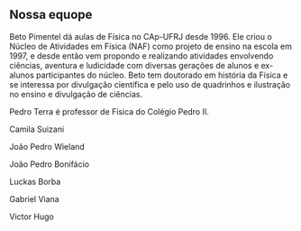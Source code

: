 ## Nossa equope

Beto Pimentel dá aulas de Física no CAp-UFRJ desde 1996. Ele criou o Núcleo de Atividades em Física (NAF) como projeto de ensino na escola em 1997, e desde então vem propondo e realizando atividades envolvendo ciências, aventura e ludicidade com diversas gerações de alunos e ex-alunos participantes do núcleo. Beto tem doutorado em história da Física e se interessa por divulgação científica e pelo uso de quadrinhos e ilustração no ensino e divulgação de ciências.


Pedro Terra é professor de Física do Colégio Pedro II.


Camila Suizani

João Pedro Wieland

João Pedro Bonifácio 

Luckas Borba

Gabriel Viana 

Victor Hugo

